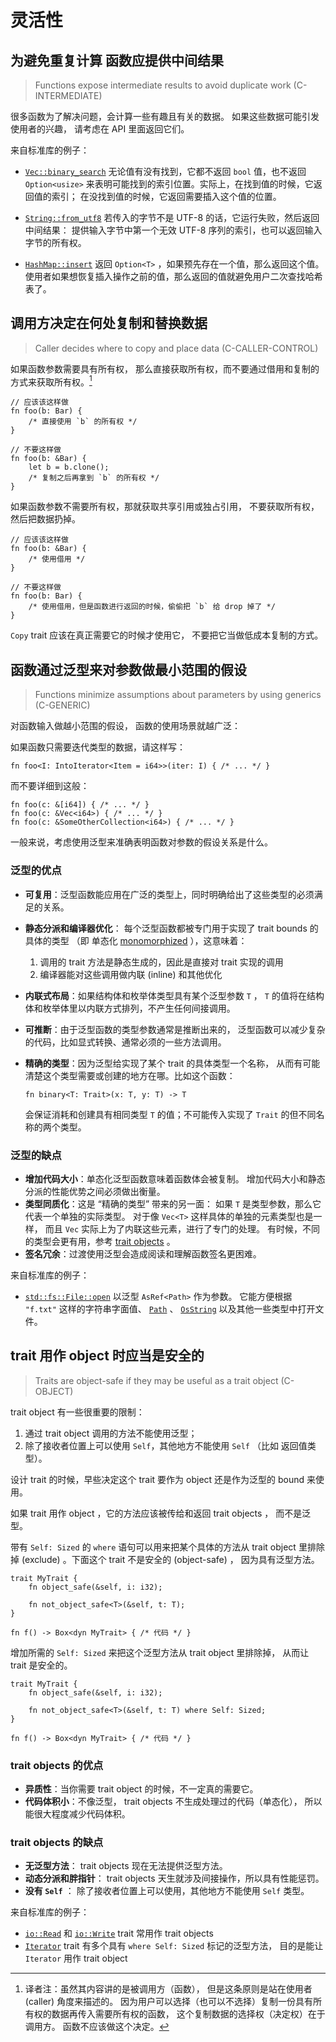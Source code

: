 # 灵活性


<a id="c-intermediate"></a>
## 为避免重复计算 函数应提供中间结果 

> Functions expose intermediate results to avoid duplicate work (C-INTERMEDIATE)

很多函数为了解决问题，会计算一些有趣且有关的数据。
如果这些数据可能引发使用者的兴趣，
请考虑在 API 里面返回它们。

来自标准库的例子：

- [`Vec::binary_search`] 
  无论值有没有找到，它都不返回 `bool` 值，也不返回 `Option<usize>` 
  来表明可能找到的索引位置。实际上，在找到值的时候，它返回值的索引；
  在没找到值的时候，它返回需要插入这个值的位置。

- [`String::from_utf8`] 
  若传入的字节不是 UTF-8 的话，它运行失败，然后返回中间结果：
  提供输入字节中第一个无效 UTF-8 序列的索引，也可以返回输入字节的所有权。

- [`HashMap::insert`] 
  返回 `Option<T>` ，如果预先存在一个值，那么返回这个值。
  使用者如果想恢复插入操作之前的值，那么返回的值就避免用户二次查找哈希表了。

[`Vec::binary_search`]: https://doc.rust-lang.org/std/vec/struct.Vec.html#method.binary_search
[`String::from_utf8`]: https://doc.rust-lang.org/std/string/struct.String.html#method.from_utf8
[`HashMap::insert`]: https://doc.rust-lang.org/stable/std/collections/struct.HashMap.html#method.insert


<a id="c-caller-control"></a>
## 调用方决定在何处复制和替换数据  

> Caller decides where to copy and place data (C-CALLER-CONTROL)

如果函数参数需要具有所有权，
那么直接获取所有权，而不要通过借用和复制的方式来获取所有权。[^C-CALLER-CONTROL]

```rust,ignored
// 应该该这样做
fn foo(b: Bar) {
    /* 直接使用 `b` 的所有权 */
}

// 不要这样做
fn foo(b: &Bar) {
    let b = b.clone();
    /* 复制之后再拿到 `b` 的所有权 */
}
```

如果函数参数不需要所有权，那就获取共享引用或独占引用，
不要获取所有权，然后把数据扔掉。

```rust,ignored
// 应该该这样做
fn foo(b: &Bar) {
    /* 使用借用 */
}

// 不要这样做
fn foo(b: Bar) {
    /* 使用借用，但是函数进行返回的时候，偷偷把 `b` 给 drop 掉了 */
}
```
`Copy` trait 应该在真正需要它的时候才使用它，
不要把它当做低成本复制的方式。

[^C-CALLER-CONTROL]: 译者注：虽然其内容讲的是被调用方（函数），
但是这条原则是站在使用者 (caller) 角度来描述的。
因为用户可以选择（也可以不选择）复制一份具有所有权的数据再传入需要所有权的函数，
这个复制数据的选择权（决定权）在于调用方。
函数不应该做这个决定。

<a id="c-generic"></a>
## 函数通过泛型来对参数做最小范围的假设 

> Functions minimize assumptions about parameters by using generics (C-GENERIC)

对函数输入做越小范围的假设，
函数的使用场景就越广泛：

如果函数只需要迭代类型的数据，请这样写：

```rust,ignored
fn foo<I: IntoIterator<Item = i64>>(iter: I) { /* ... */ }
```

而不要详细到这般：

```rust,ignored
fn foo(c: &[i64]) { /* ... */ }
fn foo(c: &Vec<i64>) { /* ... */ }
fn foo(c: &SomeOtherCollection<i64>) { /* ... */ }
```

一般来说，考虑使用泛型来准确表明函数对参数的假设关系是什么。

### 泛型的优点

* **可复用**：泛型函数能应用在广泛的类型上，同时明确给出了这些类型的必须满足的关系。
* **静态分派和编译器优化**：
  每个泛型函数都被专门用于实现了 trait bounds 的具体的类型 
  （即 单态化 [monomorphized] ），这意味着：
   1. 调用的 trait 方法是静态生成的，因此是直接对 trait 实现的调用
   2. 编译器能对这些调用做内联 (inline) 和其他优化
* **内联式布局**：如果结构体和枚举体类型具有某个泛型参数 `T` ，
  `T` 的值将在结构体和枚举体里以内联方式排列，不产生任何间接调用。
* **可推断**：由于泛型函数的类型参数通常是推断出来的，
  泛型函数可以减少复杂的代码，比如显式转换、通常必须的一些方法调用。
* **精确的类型**：因为泛型给实现了某个 trait 的具体类型一个名称，
  从而有可能清楚这个类型需要或创建的地方在哪。比如这个函数：

  ```rust,ignored
  fn binary<T: Trait>(x: T, y: T) -> T
  ```

  会保证消耗和创建具有相同类型 `T` 的值；不可能传入实现了 `Trait` 
  的但不同名称的两个类型。

[monomorphized]: https://doc.rust-lang.org/book/ch10-01-syntax.html#performance-of-code-using-generics

### 泛型的缺点

* **增加代码大小**：单态化泛型函数意味着函数体会被复制。
  增加代码大小和静态分派的性能优势之间必须做出衡量。
* **类型同质化**：这是 “精确的类型” 带来的另一面：
  如果 `T` 是类型参数，那么它代表一个单独的实际类型。
  对于像 `Vec<T>` 这样具体的单独的元素类型也是一样，
  而且 `Vec` 实际上为了内联这些元素，进行了专门的处理。
  有时候，不同的类型会更有用，参考 [trait objects][C-OBJECT] 。
* **签名冗余**：过渡使用泛型会造成阅读和理解函数签名更困难。

[C-OBJECT]: #c-object

来自标准库的例子：

- [`std::fs::File::open`] 以泛型 `AsRef<Path>` 作为参数。
  它能方便根据 `"f.txt"` 这样的字符串字面值、 [`Path`] 、 [`OsString`] 
  以及其他一些类型中打开文件。

[`std::fs::File::open`]: https://doc.rust-lang.org/std/fs/struct.File.html#method.open
[`Path`]: https://doc.rust-lang.org/std/path/struct.Path.html
[`OsString`]: https://doc.rust-lang.org/std/ffi/struct.OsString.html


<a id="c-object"></a>
## trait 用作 object 时应当是安全的 

> Traits are object-safe if they may be useful as a trait object (C-OBJECT)

trait object 有一些很重要的限制：
1. 通过 trait object 调用的方法不能使用泛型；
2. 除了接收者位置上可以使用 `Self`，其他地方不能使用 `Self` （比如 返回值类型）。

设计 trait 的时候，早些决定这个 trait 要作为 object 还是作为泛型的 bound 来使用。

如果 trait 用作 object ，它的方法应该被传给和返回 trait objects ，
而不是泛型。

带有 `Self: Sized` 的 `where` 语句可以用来把某个具体的方法从 trait object 
里排除掉 (exclude) 。下面这个 trait 不是安全的 (object-safe) ，
因为具有泛型方法。

```rust,ignored
trait MyTrait {
    fn object_safe(&self, i: i32);

    fn not_object_safe<T>(&self, t: T);
}

fn f() -> Box<dyn MyTrait> { /* 代码 */ }
```

增加所需的 `Self: Sized` 来把这个泛型方法从 trait object 里排除掉，
从而让 trait 是安全的。

```rust,ignored
trait MyTrait {
    fn object_safe(&self, i: i32);

    fn not_object_safe<T>(&self, t: T) where Self: Sized;
}

fn f() -> Box<dyn MyTrait> { /* 代码 */ }
```

### trait objects 的优点

* **异质性**：当你需要 trait object 的时候，不一定真的需要它。
* **代码体积小**：不像泛型， trait objects 不生成处理过的代码（单态化），
  所以能很大程度减少代码体积。

### trait objects 的缺点

* **无泛型方法**： trait objects 现在无法提供泛型方法。
* **动态分派和胖指针**： trait objects 天生就涉及间接操作，所以具有性能惩罚。
* **没有 `Self`** ： 除了接收者位置上可以使用，其他地方不能使用 `Self` 类型。

来自标准库的例子：

- [`io::Read`] 和 [`io::Write`] trait 常用作 trait objects
- [`Iterator`] trait 有多个具有 `where Self: Sized` 标记的泛型方法，
  目的是能让 `Iterator` 用作 trait object

[`io::Read`]: https://doc.rust-lang.org/std/io/trait.Read.html
[`io::Write`]: https://doc.rust-lang.org/std/io/trait.Write.html
[`Iterator`]: https://doc.rust-lang.org/std/iter/trait.Iterator.html
